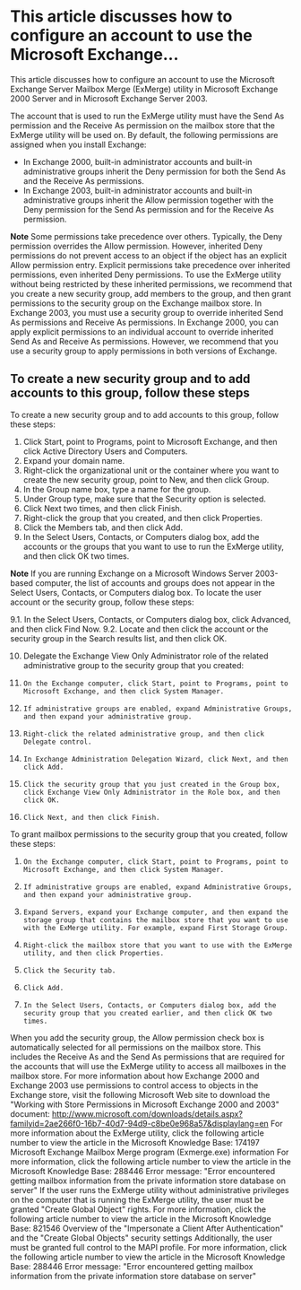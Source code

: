 <!-- TITLE: Configure Account For Exmerge Utility -->

# This article discusses how to configure an account to use the Microsoft Exchange...
This article discusses how to configure an account to use the Microsoft Exchange Server Mailbox Merge (ExMerge) utility in Microsoft Exchange 2000 Server and in Microsoft Exchange Server 2003. 

The account that is used to run the ExMerge utility must have the Send As permission and the Receive As permission on the mailbox store that the ExMerge utility will be used on. By default, the following permissions are assigned when you install Exchange:

* In Exchange 2000, built-in administrator accounts and built-in administrative groups inherit the Deny permission for both the Send As and the Receive As permissions.
* In Exchange 2003, built-in administrator accounts and built-in administrative groups inherit the Allow permission together with the Deny permission for the Send As permission and for the Receive As permission.

**Note** Some permissions take precedence over others. Typically, the Deny permission overrides the Allow permission. However, inherited Deny permissions do not prevent access to an object if the object has an explicit Allow permission entry. Explicit permissions take precedence over inherited permissions, even inherited Deny permissions.
To use the ExMerge utility without being restricted by these inherited permissions, we recommend that you create a new security group, add members to the group, and then grant permissions to the security group on the Exchange mailbox store. In Exchange 2003, you must use a security group to override inherited Send As permissions and Receive As permissions. In Exchange 2000, you can apply explicit permissions to an individual account to override inherited Send As and Receive As permissions. However, we recommend that you use a security group to apply permissions in both versions of Exchange.

## To create a new security group and to add accounts to this group, follow these steps
To create a new security group and to add accounts to this group, follow these steps:
1. Click Start, point to Programs, point to Microsoft Exchange, and then click Active Directory Users and Computers.
2. Expand your domain name.
3. Right-click the organizational unit or the container where you want to create the new security group, point to New, and then click Group.
4. In the Group name box, type a name for the group.
5. Under Group type, make sure that the Security option is selected.
6. Click Next two times, and then click Finish.
7. Right-click the group that you created, and then click Properties.
8. Click the Members tab, and then click Add.
9. In the Select Users, Contacts, or Computers dialog box, add the accounts or the groups that you want to use to run the ExMerge utility, and then click OK two times.

**Note** If you are running Exchange on a Microsoft Windows Server 2003-based computer, the list of accounts and groups does not appear in the Select Users, Contacts, or Computers dialog box. To locate the user account or the security group, follow these steps:

9.1. In the Select Users, Contacts, or Computers dialog box, click Advanced, and then click Find Now.
9.2. Locate and then click the account or the security group in the Search results list, and then click OK.

10.  Delegate the Exchange View Only Administrator role of the related administrative group to the security group that you created:
1.     On the Exchange computer, click Start, point to Programs, point to Microsoft Exchange, and then click System Manager.
2.     If administrative groups are enabled, expand Administrative Groups, and then expand your administrative group.
3.     Right-click the related administrative group, and then click Delegate control.
4.     In Exchange Administration Delegation Wizard, click Next, and then click Add.
5.     Click the security group that you just created in the Group box, click Exchange View Only Administrator in the Role box, and then click OK.
6.     Click Next, and then click Finish.
To grant mailbox permissions to the security group that you created, follow these steps:
1.     On the Exchange computer, click Start, point to Programs, point to Microsoft Exchange, and then click System Manager.
2.     If administrative groups are enabled, expand Administrative Groups, and then expand your administrative group.
3.     Expand Servers, expand your Exchange computer, and then expand the storage group that contains the mailbox store that you want to use with the ExMerge utility. For example, expand First Storage Group.
4.     Right-click the mailbox store that you want to use with the ExMerge utility, and then click Properties.
5.     Click the Security tab.
6.     Click Add.
7.     In the Select Users, Contacts, or Computers dialog box, add the security group that you created earlier, and then click OK two times.

When you add the security group, the Allow permission check box is automatically selected for all permissions on the mailbox store. This includes the Receive As and the Send As permissions that are required for the accounts that will use the ExMerge utility to access all mailboxes in the mailbox store.
For more information about how Exchange 2000 and Exchange 2003 use permissions to control access to objects in the Exchange store, visit the following Microsoft Web site to download the "Working with Store Permissions in Microsoft Exchange 2000 and 2003" document:
http://www.microsoft.com/downloads/details.aspx?familyid=2ae266f0-16b7-40d7-94d9-c8be0e968a57&displaylang=en
For more information about the ExMerge utility, click the following article number to view the article in the Microsoft Knowledge Base:
174197  Microsoft Exchange Mailbox Merge program (Exmerge.exe) information
For more information, click the following article number to view the article in the Microsoft Knowledge Base:
288446  Error message: "Error encountered getting mailbox information from the private information store database on server"
If the user runs the ExMerge utility without administrative privileges on the computer that is running the ExMerge utility, the user must be granted "Create Global Object" rights. For more information, click the following article number to view the article in the Microsoft Knowledge Base:
821546  Overview of the "Impersonate a Client After Authentication" and the "Create Global Objects" security settings
Additionally, the user must be granted full control to the MAPI profile. For more information, click the following article number to view the article in the Microsoft Knowledge Base:
288446  Error message: "Error encountered getting mailbox information from the private information store database on server"
